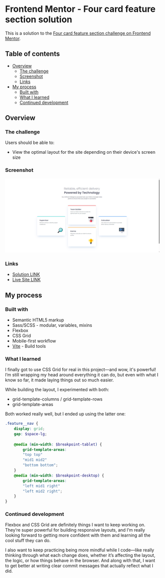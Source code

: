 # Frontend Mentor - Four card feature section solution

This is a solution to the [Four card feature section challenge on Frontend Mentor](https://www.frontendmentor.io/challenges/four-card-feature-section-weK1eFYK).
## Table of contents

- [Overview](#overview)
  - [The challenge](#the-challenge)
  - [Screenshot](#screenshot)
  - [Links](#links)
- [My process](#my-process)
  - [Built with](#built-with)
  - [What I learned](#what-i-learned)
  - [Continued development](#continued-development)

## Overview

### The challenge

Users should be able to:

- View the optimal layout for the site depending on their device's screen size

### Screenshot

![](./public/images/project%20screenshot.png)

### Links

- [Solution LINK](https://www.frontendmentor.io/solutions/responsive-four-card-feature-using-css-grid-fqj-eUcwaS)
- [Live Site LINK](https://networksentinel.github.io/Frontend-Mentor-Challenge---Four-card-feature-section/)

## My process

### Built with

- Semantic HTML5 markup
- Sass/SCSS - modular, variables, mixins
- Flexbox
- CSS Grid
- Mobile-first workflow
- [Vite](https://vite.dev/) - Build tools

### What I learned

I finally got to use CSS Grid for real in this project—and wow, it's powerful! I’m still wrapping my head around everything it can do, but even with what I know so far, it made laying things out so much easier.

While building the layout, I experimented with both:
- grid-template-columns / grid-template-rows
- grid-template-areas

Both worked really well, but I ended up using the latter one:
```scss
.feature__nav {
    display: grid;
    gap: $space-lg;

    @media (min-width: $breakpoint-tablet) {
        grid-template-areas: 
        "top top"
        "mid1 mid2"
        "bottom bottom";
    }
    @media (min-width: $breakpoint-desktop) {
        grid-template-areas: 
        "left mid1 right"
        "left mid2 right";
    }
}
```

### Continued development

Flexbox and CSS Grid are definitely things I want to keep working on. They’re super powerful for building responsive layouts, and I’m really looking forward to getting more confident with them and learning all the cool stuff they can do.

I also want to keep practicing being more mindful while I code—like really thinking through what each change does, whether it’s affecting the layout, the logic, or how things behave in the browser. And along with that, I want to get better at writing clear commit messages that actually reflect what I did.
